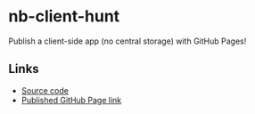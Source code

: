 # nb-client-hunt

Publish a client-side app (no central storage) with GitHub Pages!

## Links
- [Source code](https://github.com/nrajubn/nb-client-hunt)
- [Published GitHub Page link](https://nrajubn.github.io/nb-client-hunt/)
